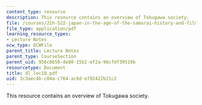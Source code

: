 ```yaml
---
content_type: resource
description: This resource contains an overview of Tokugawa society.
file: /courses/21h-522-japan-in-the-age-of-the-samurai-history-and-film-fall-2006/3c3aec4bc84ac764ac6de792422b21c2_dl_lec18.pdf
file_type: application/pdf
learning_resource_types:
- Lecture Notes
ocw_type: OCWFile
parent_title: Lecture Notes
parent_type: CourseSection
parent_uid: 956c0b50-de80-15b2-ef2a-96cfdf39519b
resourcetype: Document
title: dl_lec18.pdf
uid: 3c3aec4b-c84a-c764-ac6d-e792422b21c2
---
```

This resource contains an overview of Tokugawa society.


